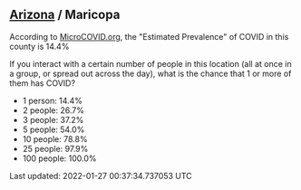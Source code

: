 
## [Arizona](/united-states/arizona) / Maricopa

According to [MicroCOVID.org](http://microcovid.org),
the "Estimated Prevalence" of COVID in this county is 14.4%

If you interact with a certain number of people in this location
(all at once in a group, or spread out across the day), what is the chance that
1 or more of them has COVID?

- 1 person: 14.4%
- 2 people: 26.7%
- 3 people: 37.2%
- 5 people: 54.0%
- 10 people: 78.8%
- 25 people: 97.9%
- 100 people: 100.0%

Last updated: 2022-01-27 00:37:34.737053 UTC
